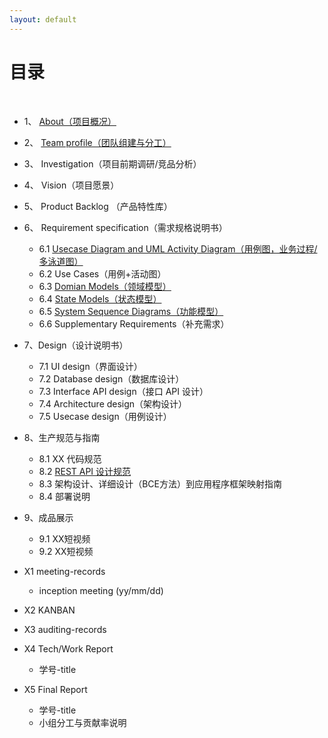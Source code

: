 ```yaml
---
layout: default
---
```


# [](#TOC)目录

&nbsp;&nbsp; 

* 1、 [About（项目概况）](documents/01-about)
* 2、 [Team profile（团队组建与分工）](documents/02-team-profile)
* 3、 Investigation（项目前期调研/竞品分析）
* 4、 Vision（项目愿景）
* 5、 Product Backlog （产品特性库）
* 6、 Requirement specification（需求规格说明书）
  * 6.1 [Usecase Diagram and UML Activity Diagram（用例图，业务过程/多泳道图）](documents/06-01-用例图.md)
  * 6.2 Use Cases（用例+活动图）
  * 6.3 [Domian Models（领域模型）](documents/06-03-领域模型.md)
  * 6.4 [State Models（状态模型）](documents/06-04-状态模型.md)
  * 6.5 [System Sequence Diagrams（功能模型）](documents/06-05-功能模型.md)
  * 6.6 Supplementary Requirements（补充需求）

* 7、Design（设计说明书） 
  * 7.1 UI design（界面设计）
  * 7.2 Database design（数据库设计）
  * 7.3 Interface API design（接口 API 设计）
  * 7.4 Architecture design（架构设计）
  * 7.5 Usecase design（用例设计）

* 8、生产规范与指南 
  * 8.1 XX 代码规范
  * 8.2 [REST API 设计规范](documents/08-02-REST-API-设计规范.md)
  * 8.3 架构设计、详细设计（BCE方法）到应用程序框架映射指南
  * 8.4 部署说明

* 9、成品展示 
  * 9.1 XX短视频
  * 9.2 XX短视频

* X1 meeting-records
  * inception meeting (yy/mm/dd)

* X2 KANBAN
* X3 auditing-records
* X4 Tech/Work Report
  * 学号-title

* X5 Final Report
  * 学号-title
  * 小组分工与贡献率说明